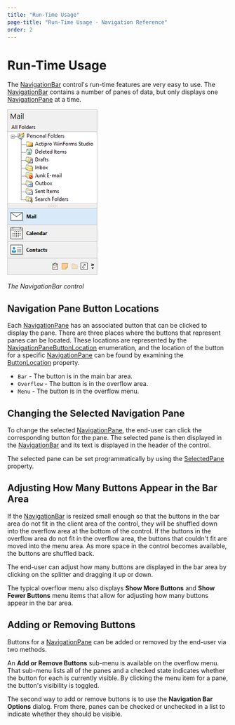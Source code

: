 ```yaml
---
title: "Run-Time Usage"
page-title: "Run-Time Usage - Navigation Reference"
order: 2
---
```

# Run-Time Usage

The [NavigationBar](xref:@ActiproUIRoot.Controls.Navigation.NavigationBar) control's run-time features are very easy to use.  The [NavigationBar](xref:@ActiproUIRoot.Controls.Navigation.NavigationBar) contains a number of panes of data, but only displays one [NavigationPane](xref:@ActiproUIRoot.Controls.Navigation.NavigationPane) at a time.

![Screenshot](images/navigationbar-metro-light.png)

*The NavigationBar control*

## Navigation Pane Button Locations

Each [NavigationPane](xref:@ActiproUIRoot.Controls.Navigation.NavigationPane) has an associated button that can be clicked to display the pane.  There are three places where the buttons that represent panes can be located.  These locations are represented by the [NavigationPaneButtonLocation](xref:@ActiproUIRoot.Controls.Navigation.NavigationPaneButtonLocation) enumeration, and the location of the button for a specific [NavigationPane](xref:@ActiproUIRoot.Controls.Navigation.NavigationPane) can be found by examining the [ButtonLocation](xref:@ActiproUIRoot.Controls.Navigation.NavigationPane.ButtonLocation) property.

- `Bar` - The button is in the main bar area.
- `Overflow` - The button is in the overflow area.
- `Menu` - The button is in the overflow menu.

## Changing the Selected Navigation Pane

To change the selected [NavigationPane](xref:@ActiproUIRoot.Controls.Navigation.NavigationPane), the end-user can click the corresponding button for the pane.  The selected pane is then displayed in the [NavigationBar](xref:@ActiproUIRoot.Controls.Navigation.NavigationBar) and its text is displayed in the header of the control.

The selected pane can be set programmatically by using the [SelectedPane](xref:@ActiproUIRoot.Controls.Navigation.NavigationBar.SelectedPane) property.

## Adjusting How Many Buttons Appear in the Bar Area

If the [NavigationBar](xref:@ActiproUIRoot.Controls.Navigation.NavigationBar) is resized small enough so that the buttons in the bar area do not fit in the client area of the control, they will be shuffled down into the overflow area at the bottom of the control.  If the buttons in the overflow area do not fit in the overflow area, the buttons that couldn't fit are moved into the menu area.  As more space in the control becomes available, the buttons are shuffled back.

The end-user can adjust how many buttons are displayed in the bar area by clicking on the splitter and dragging it up or down.

The typical overflow menu also displays **Show More Buttons** and **Show Fewer Buttons** menu items that allow for adjusting how many buttons appear in the bar area.

## Adding or Removing Buttons

Buttons for a [NavigationPane](xref:@ActiproUIRoot.Controls.Navigation.NavigationPane) can be added or removed by the end-user via two methods.

An **Add or Remove Buttons** sub-menu is available on the overflow menu.  That sub-menu lists all of the panes and a checked state indicates whether the button for each is currently visible.  By clicking the menu item for a pane, the button's visibility is toggled.

The second way to add or remove buttons is to use the **Navigation Bar Options** dialog.  From there, panes can be checked or unchecked in a list to indicate whether they should be visible.
